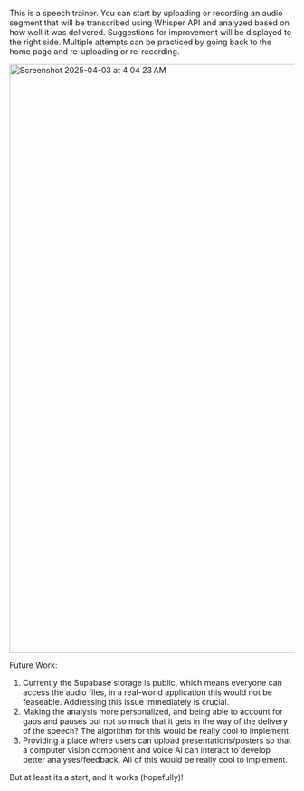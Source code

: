 This is a speech trainer. You can start by uploading or recording an audio segment that will be transcribed using Whisper API and analyzed based on how well it was delivered. Suggestions for improvement will be displayed to the right side. Multiple attempts can be practiced by going back to the home page and re-uploading or re-recording.

<img width="1040" alt="Screenshot 2025-04-03 at 4 04 23 AM" src="https://github.com/user-attachments/assets/f17d6b9a-5fcd-4bb5-be68-900a7aa7c71e" />


Future Work:
1) Currently the Supabase storage is public, which means everyone can access the audio files, in a real-world application this would not be feaseable. Addressing this issue immediately is crucial. 
2) Making the analysis more personalized, and being able to account for gaps and pauses but not so much that it gets in the way of the delivery of the speech? The algorithm for this would be really cool to implement.
3) Providing a place where users can upload presentations/posters so that a computer vision component and voice AI can interact to develop better analyses/feedback. All of this would be really cool to implement.


But at least its a start, and it works (hopefully)!

